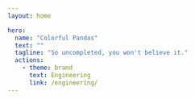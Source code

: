 ```yaml
---
layout: home

hero:
  name: "Colorful Pandas"
  text: ""
  tagline: "So uncompleted, you won't believe it."
  actions:
    - theme: brand
      text: Engineering
      link: /engineering/
---
```

